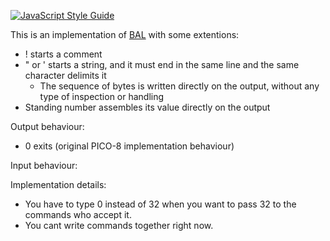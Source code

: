 [![JavaScript Style Guide](https://img.shields.io/badge/code_style-standard-brightgreen.svg)](https://standardjs.com)

This is an implementation of [BAL](https://esolangs.org/wiki/Brainfuck_Assembly_Language) with some extentions:
  - ! starts a comment
  - " or ' starts a string, and it must end in the same line and the same character delimits it
    - The sequence of bytes is written directly on the output, without any type of inspection or handling
  - Standing number assembles its value directly on the output

Output behaviour:
  - 0 exits (original PICO-8 implementation behaviour)

Input behaviour:

Implementation details:
  - You have to type 0 instead of 32 when you want to pass 32 to the commands who accept it.
  - You cant write commands together right now.